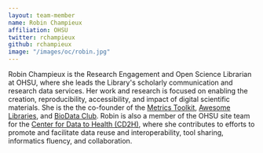 ```yaml
---
layout: team-member
name: Robin Champieux 
affiliation: OHSU
twitter: rchampieux
github: rchampieux
image: "/images/oc/robin.jpg"
---
```


Robin Champieux is the Research Engagement and Open Science Librarian at OHSU, where she leads the Library's scholarly communication and research data services.  Her work and research is focused on enabling the creation, reproducibility, accessibility, and impact of digital scientific materials. She is the the co-founder of the [Metrics Toolkit](http://www.metrics-toolkit.org/), [Awesome Libraries](https://www.awesomefoundation.org/en/chapters/libraries), and [BioData Club](https://biodata-club.github.io/).  Robin is also a member of the OHSU site team for the [Center for Data to Health (CD2H)](https://ctsa.ncats.nih.gov/cd2h/), where she contributes to efforts to promote and facilitate data reuse and interoperability, tool sharing, informatics fluency, and collaboration.
